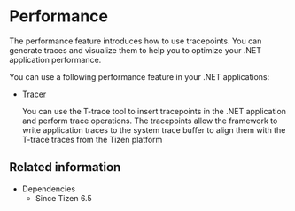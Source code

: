 # Performance

The performance feature introduces how to use tracepoints.
You can generate traces and visualize them to help you to optimize your .NET application performance.

You can use a following performance feature in your .NET applications:

-   [Tracer](tracer.md)

    You can use the T-trace tool to insert tracepoints in the .NET application and perform trace operations.
    The tracepoints allow the framework to write application traces to the system trace buffer to align
    them with the T-trace traces from the Tizen platform


## Related information
* Dependencies
  -   Since Tizen 6.5
